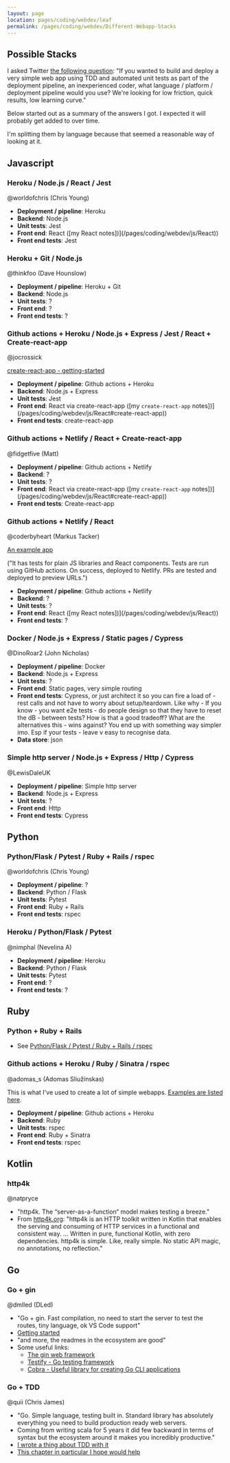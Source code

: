 ```yaml
---
layout: page
location: pages/coding/webdev/leaf
permalink: /pages/coding/webdev/Different-Webapp-Stacks
---
```


## Possible Stacks

I asked Twitter [the following question](https://twitter.com/ClareSudbery/status/1403060911657701378?s=20): "If you wanted to build and deploy a very simple web app using TDD and automated unit tests as part of the deployment pipeline, an inexperienced coder, what language / platform / deployment pipeline would you use? We're looking for low friction, quick results, low learning curve."

Below started out as a summary of the answers I got. I expected it will probably get added to over time.

I'm splitting them by language because that seemed a reasonable way of looking at it.

## Javascript

### Heroku / Node.js / React / Jest

@worldofchris (Chris Young)

- **Deployment / pipeline**: Heroku
- **Backend**: Node.js
- **Unit tests**: Jest
- **Front end**: React ([my React notes])](/pages/coding/webdev/js/React))
- **Front end tests**: Jest

### Heroku + Git / Node.js

@thinkfoo (Dave Hounslow)

- **Deployment / pipeline**: Heroku + Git
- **Backend**: Node.js
- **Unit tests**: ?
- **Front end**: ?
- **Front end tests**: ?

### Github actions + Heroku / Node.js + Express / Jest / React + Create-react-app

@jocrossick

[create-react-app - getting-started](https://create-react-app.dev/docs/getting-started/)

- **Deployment / pipeline**: Github actions + Heroku
- **Backend**: Node.js + Express
- **Unit tests**: Jest
- **Front end**: React via create-react-app ([my `create-react-app` notes])](/pages/coding/webdev/js/React#create-react-app))
- **Front end tests**: create-react-app

### Github actions + Netlify / React + Create-react-app

@fidgetfive (Matt)

- **Deployment / pipeline**: Github actions + Netlify
- **Backend**: ?
- **Unit tests**: ?
- **Front end**: React via create-react-app ([my `create-react-app` notes])](/pages/coding/webdev/js/React#create-react-app)) 
- **Front end tests**: Create-react-app

### Github actions + Netlify / React

@coderbyheart (Markus Tacker)

[An example app](https://github.com/coderbyheart/tdd-web-app)

("It has tests for plain JS libraries and React components. Tests are run using GitHub actions. On success, deployed to Netlify. PRs are tested and deployed to preview URLs.")

- **Deployment / pipeline**: Github actions + Netlify
- **Backend**: ?
- **Unit tests**: ?
- **Front end**: React ([my React notes])](/pages/coding/webdev/js/React))
- **Front end tests**: ?

### Docker / Node.js + Express / Static pages / Cypress

@DinoRoar2 (John Nicholas)

- **Deployment / pipeline**: Docker
- **Backend**: Node.js + Express
- **Unit tests**: ?
- **Front end**: Static pages, very simple routing 
- **Front end tests**: Cypress, or just architect it so you can fire a load of - rest calls and not have to worry about setup/teardown. Like why - If you know - you want e2e tests - do people design so that they have to reset the dB - between tests? How is that a good tradeoff? What are the alternatives this - wins against? You end up with something way simpler imo. Esp if your tests - leave v easy to recognise data.
- **Data store**: json

### Simple http server / Node.js + Express / Http / Cypress

@LewisDaleUK

- **Deployment / pipeline**: Simple http server
- **Backend**: Node.js + Express
- **Unit tests**: ?
- **Front end**: Http
- **Front end tests**: Cypress

## Python 

### Python/Flask / Pytest / Ruby + Rails / rspec

@worldofchris (Chris Young)

- **Deployment / pipeline**: ?
- **Backend**: Python / Flask
- **Unit tests**: Pytest
- **Front end**: Ruby + Rails
- **Front end tests**: rspec

### Heroku / Python/Flask / Pytest

@nimphal (Nevelina A)

- **Deployment / pipeline**: Heroku
- **Backend**: Python / Flask
- **Unit tests**: Pytest
- **Front end**: ?
- **Front end tests**: ?

## Ruby

### Python + Ruby + Rails

- See [Python/Flask / Pytest / Ruby + Rails / rspec](#pythonflask--pytest--ruby--rails--rspec)

### Github actions + Heroku  / Ruby / Sinatra / rspec

@adomas_s (Adomas Sliužinskas)

This is what I've used to create a lot of simple webapps. [Examples are listed here](/pages/coding/lang/oo/ruby/Ruby#sinatra).

- **Deployment / pipeline**: Github actions + Heroku
- **Backend**: Ruby
- **Unit tests**: rspec
- **Front end**: Ruby + Sinatra
- **Front end tests**: rspec

## Kotlin

### http4k

@natpryce

- "http4k. The “server-as-a-function“ model makes testing a breeze."
- From [http4k.org](https://www.http4k.org/blog/meet_http4k): "http4k is an HTTP toolkit written in Kotlin that enables the serving and consuming of HTTP services in a functional and consistent way. ... Written in pure, functional Kotlin, with zero dependencies. http4k is simple. Like, really simple. No static API magic, no annotations, no reflection."

## Go

### Go + gin

@dmlled (DLed)

- "Go + gin. Fast compilation, no need to start the server to test the routes, tiny language, ok VS Code support"
- [Getting started](gobyexample.com)
- "and more, the readmes in the ecosystem are good"
- Some useful links:
    - [The gin web framework](https://github.com/gin-gonic/gin)
    - [Testify - Go testing framework](https://github.com/stretchr/testify)
    - [Cobra - Useful library for creating Go CLI applications](https://github.com/spf13/cobra)

### Go + TDD

@quii (Chris James)

- "Go. Simple language, testing built in. Standard library has absolutely everything you need to build production ready web servers.
- Coming from writing scala for 5 years it did few backward in terms of syntax but the ecosystem around it makes you incredibly productive."
- [I wrote a thing about TDD with it](https://quii.gitbook.io/learn-go-with-tests/)
- [This chapter in particular I hope would help](https://quii.gitbook.io/learn-go-with-tests/build-an-application/http-server)


